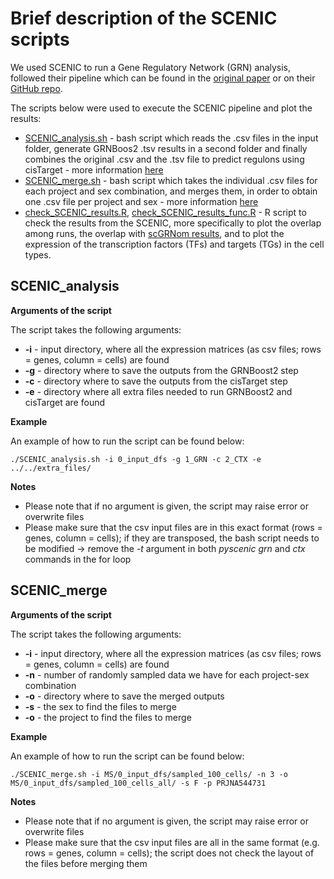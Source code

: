 # Brief description of the SCENIC scripts

We used SCENIC to run a Gene Regulatory Network (GRN) analysis, followed their pipeline which can be found in the [original paper](https://doi.org/10.1038/s41596-020-0336-2) or on their [GitHub repo](https://github.com/aertslab/SCENICprotocol). 

The scripts below were used to execute the SCENIC pipeline and plot the results:
* [SCENIC_analysis.sh](SCENIC_analysis.sh) - bash script which reads the .csv files in the input folder, generate GRNBoos2  .tsv results in a second folder and finally combines the original .csv and the .tsv file to predict regulons using cisTarget - more information [here](#scenic_analysis)
* [SCENIC_merge.sh](SCENIC_merge.sh) - bash script which takes the individual .csv files for each project and sex combination, and merges them, in order to obtain one .csv file per project and sex - more information [here](#scenic_merge)
* [check_SCENIC_results.R](check_SCENIC_results.R), [check_SCENIC_results_func.R](check_SCENIC_results_func.R) -  R script to check the results from the SCENIC, more specifically to plot the overlap among runs, the overlap with [scGRNom results](https://genomemedicine.biomedcentral.com/articles/10.1186/s13073-021-00908-9), and to plot the expression of the transcription factors (TFs) and targets (TGs) in the cell types. 


## SCENIC_analysis

**Arguments of the script**

The script takes the following arguments:
* **-i** - input directory, where all the expression matrices (as csv files; rows = genes, column = cells) are found
* **-g** - directory where to save the outputs from the GRNBoost2 step
* **-c** - directory where to save the outputs from the cisTarget step
* **-e** - directory where all extra files needed to run GRNBoost2 and cisTarget are found

**Example**

An example of how to run the script can be found below:

```shell
./SCENIC_analysis.sh -i 0_input_dfs -g 1_GRN -c 2_CTX -e ../../extra_files/
```

**Notes**

* Please note that if no argument is given, the script may raise error or overwrite files
* Please make sure that the csv input files are in this exact format (rows = genes, column = cells); if they are transposed, the bash script needs to be modified -> remove the *-t* argument in both *pyscenic grn* and *ctx* commands in the for loop



## SCENIC_merge

**Arguments of the script**

The script takes the following arguments:
* **-i** - input directory, where all the expression matrices (as csv files; rows = genes, column = cells) are found
* **-n** - number of randomly sampled data we have for each project-sex combination
* **-o** - directory where to save the merged outputs
* **-s** - the sex to find the files to merge
* **-o** - the project to find the files to merge

**Example**

An example of how to run the script can be found below:

```shell
./SCENIC_merge.sh -i MS/0_input_dfs/sampled_100_cells/ -n 3 -o MS/0_input_dfs/sampled_100_cells_all/ -s F -p PRJNA544731
```

**Notes**

* Please note that if no argument is given, the script may raise error or overwrite files
* Please make sure that the csv input files are all in the same format (e.g. rows = genes, column = cells); the script does not check the layout of the files before merging them
